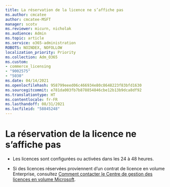 ```yaml
---
title: La réservation de la licence ne s’affiche pas
ms.author: cmcatee
author: cmcatee-MSFT
manager: scotv
ms.reviewer: micurn, nicholak
ms.audience: Admin
ms.topic: article
ms.service: o365-administration
ROBOTS: NOINDEX, NOFOLLOW
localization_priority: Priority
ms.collection: Adm_O365
ms.custom:
- commerce_licensing
- "9002575"
- "5030"
ms.date: 04/14/2021
ms.openlocfilehash: 958799eeed06c466934e80c8648223f83bfd1630
ms.sourcegitcommit: e781da003fb7b878854846cbe12b13b9dca8df92
ms.translationtype: HT
ms.contentlocale: fr-FR
ms.lasthandoff: 08/31/2021
ms.locfileid: "58845248"
---
```

# <a name="license-reservation-does-not-show"></a>La réservation de la licence ne s’affiche pas

- Les licences sont configurées ou activées dans les 24 à 48 heures.

- Si des licences réservées proviennent d’un contrat de licence en volume Enterprise, consultez [Comment contacter le Centre de gestion des licences en volume Microsoft](https://support.microsoft.com/help/4471406/how-to-contact-the-microsoft-volume-licensing-service-center).
